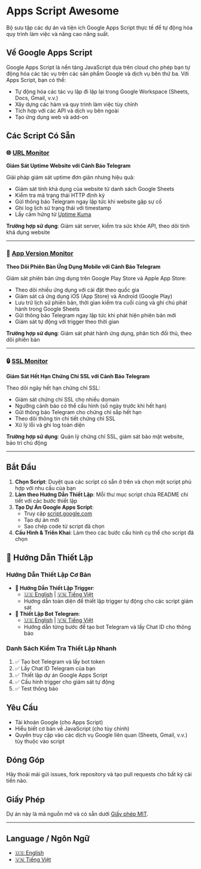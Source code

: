 # Apps Script Awesome

Bộ sưu tập các dự án và tiện ích Google Apps Script thực tế để tự động hóa quy trình làm việc và nâng cao năng suất.

## Về Google Apps Script

Google Apps Script là nền tảng JavaScript dựa trên cloud cho phép bạn tự động hóa các tác vụ trên các sản phẩm Google và dịch vụ bên thứ ba. Với Apps Script, bạn có thể:

- Tự động hóa các tác vụ lặp đi lặp lại trong Google Workspace (Sheets, Docs, Gmail, v.v.)
- Xây dựng các hàm và quy trình làm việc tùy chỉnh
- Tích hợp với các API và dịch vụ bên ngoài
- Tạo ứng dụng web và add-on

## Các Script Có Sẵn

### 🌐 [URL Monitor](./URL%20Monitor/)
**Giám Sát Uptime Website với Cảnh Báo Telegram**

Giải pháp giám sát uptime đơn giản nhưng hiệu quả:
- Giám sát tính khả dụng của website từ danh sách Google Sheets
- Kiểm tra mã trạng thái HTTP định kỳ
- Gửi thông báo Telegram ngay lập tức khi website gặp sự cố
- Ghi log lịch sử trạng thái với timestamp
- Lấy cảm hứng từ [Uptime Kuma](https://github.com/louislam/uptime-kuma)

**Trường hợp sử dụng**: Giám sát server, kiểm tra sức khỏe API, theo dõi tính khả dụng website

---

### 📱 [App Version Monitor](./App%20Version%20Monitor/)
**Theo Dõi Phiên Bản Ứng Dụng Mobile với Cảnh Báo Telegram**

Giám sát phiên bản ứng dụng trên Google Play Store và Apple App Store:
- Theo dõi nhiều ứng dụng với cài đặt theo quốc gia
- Giám sát cả ứng dụng iOS (App Store) và Android (Google Play)
- Lưu trữ lịch sử phiên bản, thời gian kiểm tra cuối cùng và ghi chú phát hành trong Google Sheets
- Gửi thông báo Telegram ngay lập tức khi phát hiện phiên bản mới
- Giám sát tự động với trigger theo thời gian

**Trường hợp sử dụng**: Giám sát phát hành ứng dụng, phân tích đối thủ, theo dõi phiên bản

---

### 🔒 [SSL Monitor](./SSL%20Monitor/)
**Giám Sát Hết Hạn Chứng Chỉ SSL với Cảnh Báo Telegram**

Theo dõi ngày hết hạn chứng chỉ SSL:
- Giám sát chứng chỉ SSL cho nhiều domain
- Ngưỡng cảnh báo có thể cấu hình (số ngày trước khi hết hạn)
- Gửi thông báo Telegram cho chứng chỉ sắp hết hạn
- Theo dõi thông tin chi tiết chứng chỉ SSL
- Xử lý lỗi và ghi log toàn diện

**Trường hợp sử dụng**: Quản lý chứng chỉ SSL, giám sát bảo mật website, bảo trì chủ động

---

## Bắt Đầu

1. **Chọn Script**: Duyệt qua các script có sẵn ở trên và chọn một script phù hợp với nhu cầu của bạn
2. **Làm theo Hướng Dẫn Thiết Lập**: Mỗi thư mục script chứa README chi tiết với các bước thiết lập
3. **Tạo Dự Án Google Apps Script**: 
   - Truy cập [script.google.com](https://script.google.com)
   - Tạo dự án mới
   - Sao chép code từ script đã chọn
4. **Cấu Hình & Triển Khai**: Làm theo các bước cấu hình cụ thể cho script đã chọn

## 📖 Hướng Dẫn Thiết Lập

### Hướng Dẫn Thiết Lập Cơ Bản
- **🔧 Hướng Dẫn Thiết Lập Trigger**: 
  - [🇺🇸 English](./docs/trigger-setup-guide.en.md) | [🇻🇳 Tiếng Việt](./docs/trigger-setup-guide.vi.md)
  - Hướng dẫn toàn diện để thiết lập trigger tự động cho các script giám sát
- **🤖 Thiết Lập Bot Telegram**: 
  - [🇺🇸 English](./docs/telegram-bot-setup.en.md) | [🇻🇳 Tiếng Việt](./docs/telegram-bot-setup.vi.md)
  - Hướng dẫn từng bước để tạo bot Telegram và lấy Chat ID cho thông báo

### Danh Sách Kiểm Tra Thiết Lập Nhanh
1. ✅ Tạo bot Telegram và lấy bot token
2. ✅ Lấy Chat ID Telegram của bạn
3. ✅ Thiết lập dự án Google Apps Script
4. ✅ Cấu hình trigger cho giám sát tự động
5. ✅ Test thông báo

## Yêu Cầu

- Tài khoản Google (cho Apps Script)
- Hiểu biết cơ bản về JavaScript (cho tùy chỉnh)
- Quyền truy cập vào các dịch vụ Google liên quan (Sheets, Gmail, v.v.) tùy thuộc vào script

## Đóng Góp

Hãy thoải mái gửi issues, fork repository và tạo pull requests cho bất kỳ cải tiến nào.

## Giấy Phép

Dự án này là mã nguồn mở và có sẵn dưới [Giấy phép MIT](LICENSE).

---

## Language / Ngôn Ngữ

- [🇺🇸 English](./README.md)
- [🇻🇳 Tiếng Việt](./README.vi.md)